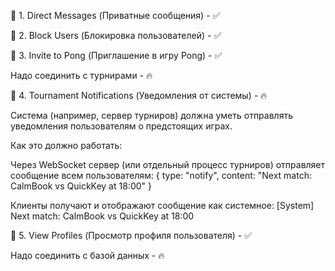 🔹 1. Direct Messages (Приватные сообщения) - ✅


🔹 2. Block Users (Блокировка пользователей) - ✅


🔹 3. Invite to Pong (Приглашение в игру Pong) - ✅

Надо соединить с турнирами - 🔥

🔹 4. Tournament Notifications (Уведомления от системы) - 🔥

Система (например, сервер турниров) должна уметь отправлять уведомления пользователям о предстоящих играх.

Как это должно работать:

Через WebSocket сервер (или отдельный процесс турниров) отправляет сообщение всем пользователям:
{ type: "notify", content: "Next match: CalmBook vs QuickKey at 18:00" }

Клиенты получают и отображают сообщение как системное:
[System] Next match: CalmBook vs QuickKey at 18:00


🔹 5. View Profiles (Просмотр профиля пользователя) - ✅

Надо соединить с базой данных - 🔥
